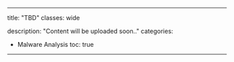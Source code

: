  
---
title: "TBD"
classes: wide

description: "Content will be uploaded soon.."
categories:
  - Malware Analysis
toc: true
---
